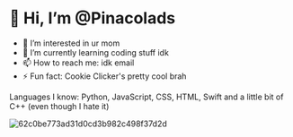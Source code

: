 # 👋 Hi, I’m @Pinacolads

- 👀 I’m interested in ur mom
- 🌱 I’m currently learning coding stuff idk 
- 📫 How to reach me: idk email 
- ⚡ Fun fact: Cookie Clicker's pretty cool brah

Languages I know: Python, JavaScript, CSS, HTML, Swift and a little bit of C++ (even though I hate it) 


<!---
Pinacolads/Pinacolads is a ✨ special ✨ repository because its `README.md` (this file) appears on your GitHub profile.
You can click the Preview link to take a look at your changes.
--->
![62c0be773ad31d0cd3b982c498f37d2d](https://github.com/Pinacolads/Pinacolads/assets/144247373/5079a7f5-d0de-4425-a36f-53a5a44a7377)
